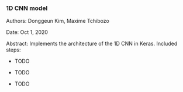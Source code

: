 
### 1D CNN model

Authors: Donggeun Kim, Maxime Tchibozo

Date: Oct 1, 2020

Abstract: Implements the architecture of the 1D CNN in Keras. Included steps:

* TODO

* TODO

* TODO

